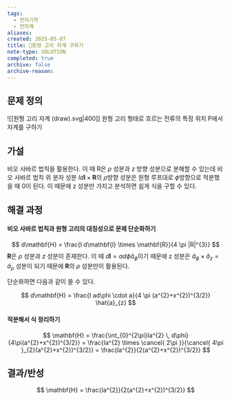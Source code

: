 ```yaml
---
tags:
  - 전자기학
  - 전자계
aliases: 
created: 2025-05-07
title: 🔬원형 고리 자계 구하기
note-type: SOLUTION
completed: true
archive: false
archive-reason:
---
```



## 문제 정의

![[원형 고리 자계 (draw).svg|400]]
원형 고리 형태로 흐르는 전류의 특정 위치 P에서 자계를 구하기

## 가설
비오 사바르 법칙을 활용한다. 이 때 R은 $\rho$ 성분과 $z$ 방향 성분으로 분해할 수 있는데 비오 사바르 법칙 위 분자 성분 $I d\mathbf{l} \times \mathbf{R}$의 $\rho$방향 성분은 원형 루프대로 $\phi$방향으로 적분했을 때 0이 된다. 이 때문에 z 성분만 가지고 분석하면 쉽게 식을 구할 수 있다.
## 해결 과정
#### 비오 사바르 법칙과 원형 고리의 대칭성으로 문제 단순화하기

$$
d\mathbf{H} = \frac{I d\mathbf{l} \times \mathbf{R}}{4 \pi |R|^{3}}
$$
$\mathbf{R}$은 $\rho$ 성분과 $z$ 성분이 존재한다. 이 때 $d \mathbf{l} = a d\phi \hat{a}_{\phi}$이기 때문에 z 성분은 $\hat{a}_{\phi} \times \hat{a}_{z} = \hat{a}_{\rho}$ 성분이 되기 때문에 $\mathbf{R}$의 $\rho$ 성분만이 활용된다.

단순화하면 다음과 같이 쓸 수 있다.

$$
d\mathbf{H} = \frac{I ad\phi \cdot a}{4 \pi (a^{2}+x^{2})^{3/2}} \hat{a}_{z}
$$

#### 적분해서 식 정리하기

$$
\mathbf{H} = \frac{\int_{0}^{2\pi}Ia^{2}  \, d\phi}{4\pi(a^{2}+x^{2})^{3/2}} = \frac{Ia^{2} \times \cancel{ 2\pi }}{\cancel{ 4\pi }_{2}(a^{2}+x^{2})^{3/2}} = \frac{Ia^{2}}{2(a^{2}+x^{2})^{3/2}} 
$$



## 결과/반성
$$
\mathbf{H} = \frac{Ia^{2}}{2(a^{2}+x^{2})^{3/2}}
$$